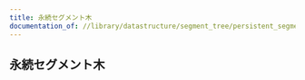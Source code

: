 ```yaml
---
title: 永続セグメント木
documentation_of: //library/datastructure/segment_tree/persistent_segment_tree.hpp
---
```

## 永続セグメント木